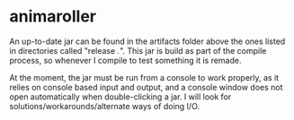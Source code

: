 # animaroller

An up-to-date jar can be found in the artifacts folder above the ones listed in directories called "release *.*". This jar
is build as part of the compile process, so whenever I compile to test something it is remade.

At the moment, the jar must be run from a console to work properly, as it relies on console based input and output, and a
console window does not open automatically when double-clicking a jar. I will look for solutions/workarounds/alternate ways of
doing I/O.

